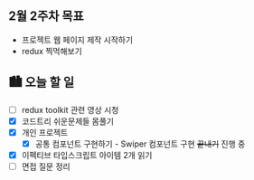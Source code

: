 ## 2월 2주차 목표

- 프로젝트 웹 페이지 제작 시작하기
- redux 찍먹해보기

## 🏙️ 오늘 할 일

- [ ] redux toolkit 관련 영상 시청
- [x] 코드트리 쉬운문제들 몸풀기
- [x] 개인 프로젝트
  - [x] 공통 컴포넌트 구현하기 - Swiper 컴포넌트 구현 ~~끝내기~~ 진행 중
- [x] 이펙티브 타입스크립트 아이템 2개 읽기
- [ ] 면접 질문 정리
